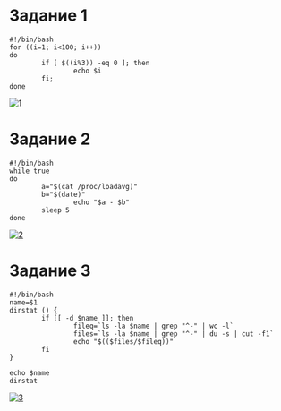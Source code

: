 # Задание 1
```
#!/bin/bash
for ((i=1; i<100; i++))
do
        if [ $((i%3)) -eq 0 ]; then
                echo $i
        fi;
done
```
<a href="https://ibb.co/YdmP4D2"><img src="https://i.ibb.co/X51jfyX/1.png" alt="1" border="0"></a>
# Задание 2
```
#!/bin/bash
while true
do
        a="$(cat /proc/loadavg)"
        b="$(date)"
                echo "$a - $b"
        sleep 5
done
```
<a href="https://ibb.co/891CjCz"><img src="https://i.ibb.co/VTf1v1H/2.png" alt="2" border="0"></a>
# Задание 3
```
#!/bin/bash
name=$1
dirstat () {
        if [[ -d $name ]]; then
                fileq=`ls -la $name | grep "^-" | wc -l`
                files=`ls -la $name | grep "^-" | du -s | cut -f1`
                echo "$(($files/$fileq))"
        fi
}

echo $name
dirstat
```
<a href="https://ibb.co/KbjYrmz"><img src="https://i.ibb.co/ckcPrxX/3.png" alt="3" border="0"></a>
